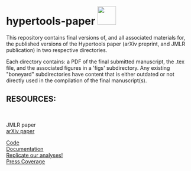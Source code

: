 <h1> hypertools-paper  <img src="https://static1.squarespace.com/static/57e18d24d482e96cd836c9f1/57e40b26cd0f689a2ff2badf/58915926d1758ec68ef249f5/1485984213751/HeusEtAl17-17.png" data-image="https://static1.squarespace.com/static/57e18d24d482e96cd836c9f1/57e40b26cd0f689a2ff2badf/58915926d1758ec68ef249f5/1485984213751/HeusEtAl17-17.png" height="50" width="50"></h1>

This repository contains final versions of, and all associated materials for, the published versions of the Hypertools paper (arXiv preprint, and JMLR publication) in two respective directories. <br />

Each directory contains: a PDF of the final submitted manuscript, the .tex file, and the associated figures in a 'figs' subdirectory. Any existing "boneyard" subdirectories have content that is either outdated or not directly used in the compilation of the final manuscript(s). <br />

<h2> RESOURCES: </h2><br />

<a h ref="https://arxiv.org/abs/1701.08290">JMLR paper </a><br />
<a href="https://arxiv.org/abs/1701.08290">arXiv paper </a><br />

<a href="https://github.com/ContextLab/hypertools"> Code </a>  <br />
<a href="http://hypertools.readthedocs.io/en/latest/">Documentation</a><br />
<a href="https://github.com/ContextLab/hypertools-paper-notebooks"> Replicate our analyses! </a> <br />
<a href="http://blog.kaggle.com/2017/04/10/exploring-the-structure-of-high-dimensional-data-with-hypertools-in-kaggle-kernels/">Press Coverage</a>
